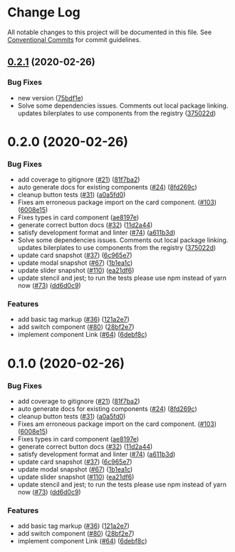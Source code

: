 # Change Log

All notable changes to this project will be documented in this file.
See [Conventional Commits](https://conventionalcommits.org) for commit guidelines.

## [0.2.1](https://github.com/telekom/telements/compare/@telements/components@0.1.0...@telements/components@0.2.1) (2020-02-26)


### Bug Fixes

* new version ([75bdf1e](https://github.com/telekom/telements/commit/75bdf1e4d112f0bfe3342f5d2f2c87bae7d43a02))
* Solve some dependencies issues. Comments out local package linking. updates bilerplates to use components from the registry ([375022d](https://github.com/telekom/telements/commit/375022d617339b415d7e8a218aeb672e8a69943c))





# 0.2.0 (2020-02-26)


### Bug Fixes

* add coverage to gitignore ([#21](https://github.com/telekom/telements/issues/21)) ([81f7ba2](https://github.com/telekom/telements/commit/81f7ba2df12087947219b1ef20843cf5bf478339))
* auto generate docs for existing components ([#24](https://github.com/telekom/telements/issues/24)) ([8fd269c](https://github.com/telekom/telements/commit/8fd269c551e0ec599075e8b2fe32ce4531e5b76b))
* cleanup button tests ([#31](https://github.com/telekom/telements/issues/31)) ([a0a5fd0](https://github.com/telekom/telements/commit/a0a5fd046d654a449da18499a5f8971dc6ae55ee))
* Fixes am erroneous package import on the card component. ([#103](https://github.com/telekom/telements/issues/103)) ([6008e15](https://github.com/telekom/telements/commit/6008e1522c1c649f960e654276bb86ee527cce1f))
* Fixes types in card component ([ae8197e](https://github.com/telekom/telements/commit/ae8197e4328f46f430abe339452a57aad9085e12))
* generate correct button docs ([#32](https://github.com/telekom/telements/issues/32)) ([11d2a44](https://github.com/telekom/telements/commit/11d2a44372907ec6ea725f75a5da6dcd28d6a790))
* satisfy development format and linter ([#74](https://github.com/telekom/telements/issues/74)) ([a611b3d](https://github.com/telekom/telements/commit/a611b3d299663f3cc0f3e85bae9ead5682265d8d))
* Solve some dependencies issues. Comments out local package linking. updates bilerplates to use components from the registry ([375022d](https://github.com/telekom/telements/commit/375022d617339b415d7e8a218aeb672e8a69943c))
* update card snapshot ([#37](https://github.com/telekom/telements/issues/37)) ([6c965e7](https://github.com/telekom/telements/commit/6c965e79fa9bdc0cd7a073168fa69c7a8b741ed5))
* update modal snapshot ([#67](https://github.com/telekom/telements/issues/67)) ([1b1ea1c](https://github.com/telekom/telements/commit/1b1ea1c1b7d0728e4b10f778c1ea0780163e3867))
* update slider snapshot ([#110](https://github.com/telekom/telements/issues/110)) ([ea21df6](https://github.com/telekom/telements/commit/ea21df6b3a34587a75d885e00ba75cf2434c3457))
* update stencil and jest; to run the tests please use npm instead of yarn now ([#73](https://github.com/telekom/telements/issues/73)) ([dd6d0c9](https://github.com/telekom/telements/commit/dd6d0c916906cb1e51a242a9dded5bee528d6584))


### Features

* add basic tag markup ([#36](https://github.com/telekom/telements/issues/36)) ([121a2e7](https://github.com/telekom/telements/commit/121a2e7561b65f8b784d8b2aae3907a7c6b928cf))
* add switch component ([#80](https://github.com/telekom/telements/issues/80)) ([28bf2e7](https://github.com/telekom/telements/commit/28bf2e7eeea366093acd7df9391414bb6896d846))
* implement component Link ([#64](https://github.com/telekom/telements/issues/64)) ([6debf8c](https://github.com/telekom/telements/commit/6debf8cd66595772f29e70871554872581536e36))





# 0.1.0 (2020-02-26)


### Bug Fixes

* add coverage to gitignore ([#21](https://github.com/telekom/telementsdemo/issues/21)) ([81f7ba2](https://github.com/telekom/telementsdemo/commit/81f7ba2df12087947219b1ef20843cf5bf478339))
* auto generate docs for existing components ([#24](https://github.com/telekom/telementsdemo/issues/24)) ([8fd269c](https://github.com/telekom/telementsdemo/commit/8fd269c551e0ec599075e8b2fe32ce4531e5b76b))
* cleanup button tests ([#31](https://github.com/telekom/telementsdemo/issues/31)) ([a0a5fd0](https://github.com/telekom/telementsdemo/commit/a0a5fd046d654a449da18499a5f8971dc6ae55ee))
* Fixes am erroneous package import on the card component. ([#103](https://github.com/telekom/telementsdemo/issues/103)) ([6008e15](https://github.com/telekom/telementsdemo/commit/6008e1522c1c649f960e654276bb86ee527cce1f))
* Fixes types in card component ([ae8197e](https://github.com/telekom/telementsdemo/commit/ae8197e4328f46f430abe339452a57aad9085e12))
* generate correct button docs ([#32](https://github.com/telekom/telementsdemo/issues/32)) ([11d2a44](https://github.com/telekom/telementsdemo/commit/11d2a44372907ec6ea725f75a5da6dcd28d6a790))
* satisfy development format and linter ([#74](https://github.com/telekom/telementsdemo/issues/74)) ([a611b3d](https://github.com/telekom/telementsdemo/commit/a611b3d299663f3cc0f3e85bae9ead5682265d8d))
* update card snapshot ([#37](https://github.com/telekom/telementsdemo/issues/37)) ([6c965e7](https://github.com/telekom/telementsdemo/commit/6c965e79fa9bdc0cd7a073168fa69c7a8b741ed5))
* update modal snapshot ([#67](https://github.com/telekom/telementsdemo/issues/67)) ([1b1ea1c](https://github.com/telekom/telementsdemo/commit/1b1ea1c1b7d0728e4b10f778c1ea0780163e3867))
* update slider snapshot ([#110](https://github.com/telekom/telementsdemo/issues/110)) ([ea21df6](https://github.com/telekom/telementsdemo/commit/ea21df6b3a34587a75d885e00ba75cf2434c3457))
* update stencil and jest; to run the tests please use npm instead of yarn now ([#73](https://github.com/telekom/telementsdemo/issues/73)) ([dd6d0c9](https://github.com/telekom/telementsdemo/commit/dd6d0c916906cb1e51a242a9dded5bee528d6584))


### Features

* add basic tag markup ([#36](https://github.com/telekom/telementsdemo/issues/36)) ([121a2e7](https://github.com/telekom/telementsdemo/commit/121a2e7561b65f8b784d8b2aae3907a7c6b928cf))
* add switch component ([#80](https://github.com/telekom/telementsdemo/issues/80)) ([28bf2e7](https://github.com/telekom/telementsdemo/commit/28bf2e7eeea366093acd7df9391414bb6896d846))
* implement component Link ([#64](https://github.com/telekom/telementsdemo/issues/64)) ([6debf8c](https://github.com/telekom/telementsdemo/commit/6debf8cd66595772f29e70871554872581536e36))
